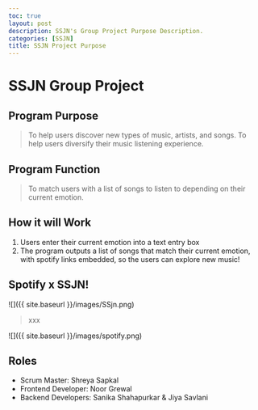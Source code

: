 ```yaml
---
toc: true
layout: post
description: SSJN's Group Project Purpose Description.
categories: [SSJN]
title: SSJN Project Purpose
---
```


# SSJN Group Project

## Program Purpose

> To help users discover new types of music, artists, and songs. To help users diversify their music listening experience.

## Program Function

> To match users with a list of songs to listen to depending on their current emotion.

## How it will Work

1. Users enter their current emotion into a text entry box
2. The program outputs a list of songs that match their current emotion, with spotify links embedded, so the users can explore new music!

## Spotify x SSJN!

![]({{ site.baseurl }}/images/SSjn.png)

> xxx

![]({{ site.baseurl }}/images/spotify.png)

## Roles

- Scrum Master: Shreya Sapkal
- Frontend Developer: Noor Grewal
- Backend Developers: Sanika Shahapurkar & Jiya Savlani